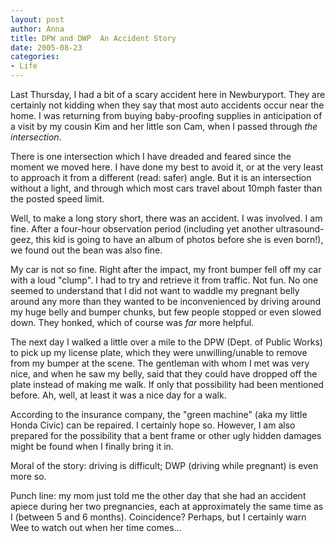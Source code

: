 ```yaml
--- 
layout: post
author: Anna
title: DPW and DWP  An Accident Story
date: 2005-08-23
categories: 
- Life
---
```


Last Thursday, I had a bit of a scary accident here in Newburyport. They are certainly not kidding when they say that most auto accidents occur near the home. I was returning from buying baby-proofing supplies in anticipation of a visit by my cousin Kim and her little son Cam, when I passed through _the intersection_. 

There is one intersection which I have dreaded and feared since the moment we moved here. I have done my best to avoid it, or at the very least to approach it from a different (read: safer) angle. But it is an intersection without a light, and through which most cars travel about 10mph faster than the posted speed limit.

Well, to make a long story short, there was an accident. I was involved. I am fine. After a four-hour observation period (including yet another ultrasound- geez, this kid is going to have an album of photos before she is even born!), we found out the bean was also fine.

My car is not so fine. Right after the impact, my front bumper fell off my car with a loud "clump". I had to try and retrieve it from traffic. Not fun. No one seemed to understand that I did not want to waddle my pregnant belly around any more than they wanted to be inconvenienced by driving around my huge belly and bumper chunks, but few people stopped or even slowed down. They honked, which of course was _far_ more helpful. 

The next day I walked a little over a mile to the DPW (Dept. of Public Works) to pick up my license plate, which they were unwilling/unable to remove from my bumper at the scene. The gentleman with whom I met was very nice, and when he saw my belly, said that they could have dropped off the plate instead of making me walk. If only that possibility had been mentioned before. Ah, well, at least it was a nice day for a walk.

According to the insurance company, the "green machine" (aka my little Honda Civic) can be repaired. I certainly hope so. However, I am also prepared for the possibility that a bent frame or other ugly hidden damages might be found when I finally bring it in.

Moral of the story: driving is difficult; DWP (driving while pregnant) is even more so.

Punch line: my mom just told me the other day that she had an accident apiece during her two pregnancies, each at approximately the same time as I (between 5 and 6 months). Coincidence? Perhaps, but I certainly warn Wee to watch out when her time comes...
